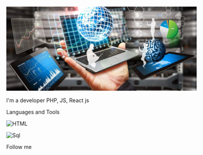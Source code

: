 ![Header](https://github.com/VasKaleev/VasKaleev/blob/main/assets/scale_1200.png)

I'm a developer PHP, JS, React js

Languages and Tools

![HTML](https://img.shields.io/badge/HTML-yellow)

![Sql](https://img.shields.io/badge/SQL-orange)

Follow me

